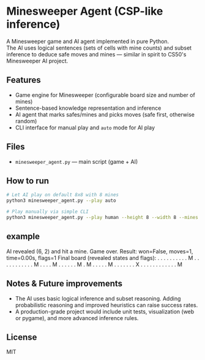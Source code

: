 # Minesweeper Agent (CSP-like inference)

A Minesweeper game and AI agent implemented in pure Python.  
The AI uses logical sentences (sets of cells with mine counts) and subset inference to deduce safe moves and mines — similar in spirit to CS50's Minesweeper AI project.

## Features
- Game engine for Minesweeper (configurable board size and number of mines)
- Sentence-based knowledge representation and inference
- AI agent that marks safes/mines and picks moves (safe first, otherwise random)
- CLI interface for manual play and `auto` mode for AI play

## Files
- `minesweeper_agent.py` — main script (game + AI)

## How to run
```bash
# Let AI play on default 8x8 with 8 mines
python3 minesweeper_agent.py --play auto

# Play manually via simple CLI
python3 minesweeper_agent.py --play human --height 8 --width 8 --mines 8
```
## example 
AI revealed (6, 2) and hit a mine. Game over.
Result: won=False, moves=1, time=0.00s, flags=1
Final board (revealed states and flags):
 . . . . . . . .
 . . M . . . . .
 . . . . . . M .
 . . . M . . . .
 . . M . M . . .
 . . M . . . . .
 . . X . . . . .
 . . . . . . . M

## Notes & Future improvements
- The AI uses basic logical inference and subset reasoning. Adding probabilistic reasoning and improved heuristics can raise success rates.
- A production-grade project would include unit tests, visualization (web or pygame), and more advanced inference rules.

## License
MIT
